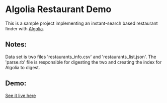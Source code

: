 Algolia Restaurant Demo
====================

This is a sample project implementing an instant-search based restaurant finder with [Algolia](http://www.algolia.com).

## Notes:

Data set is two files 'restaurants_info.csv' and 'restaurants_list.json'. The 'parse.rb' file is responsible for digesting the two and creating the index for Algolia to digest.

## Demo:

[See it live here](https://zasmail.github.io/algolia-demo/)
